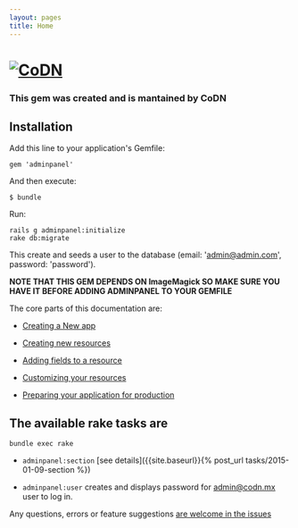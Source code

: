 ```yaml
---
layout: pages
title: Home
---
```

# [![CoDN](http://cl.ly/bZ23/codn.svg)](http://www.codn.mx "CoDN")

### This gem was created and is mantained by CoDN

## Installation

Add this line to your application's Gemfile:

    gem 'adminpanel'

And then execute:

    $ bundle

Run:

    rails g adminpanel:initialize
    rake db:migrate
This create and seeds a user to the database (email: 'admin@admin.com', password: 'password').

**NOTE THAT THIS GEM DEPENDS ON ImageMagick SO MAKE SURE YOU HAVE IT BEFORE ADDING ADMINPANEL TO YOUR GEMFILE**

The core parts of this documentation are:

* [Creating a New app](http://blog.codn.mx/adminpanel/generator/initialize-generator.html)

* [Creating new resources](http://blog.codn.mx/adminpanel/generator/resource.html)

* [Adding fields to a resource](http://blog.codn.mx/adminpanel/generator/migration.html)

* [Customizing your resources](https://github.com/codn/adminpanel/wiki/Adminpanel::Base-methods)

* [Preparing your application for production](http://blog.codn.mx/adminpanel/generator/dump.html)


## The available rake tasks are

`bundle exec rake`

* `adminpanel:section` [see details]({{site.baseurl}}{% post_url tasks/2015-01-09-section %})

* `adminpanel:user` creates and displays password for admin@codn.mx user to log in.

Any questions, errors or feature suggestions [are welcome in the issues](https://github.com/codn/adminpanel/issues/new)
